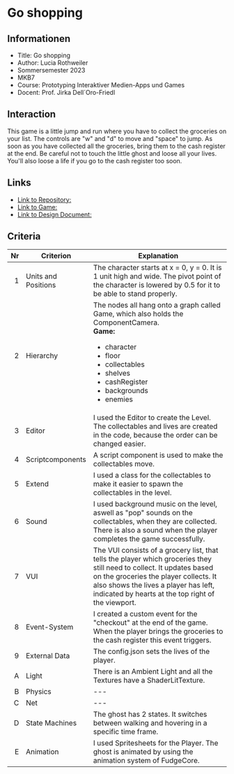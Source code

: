 # Go shopping

## Informationen
* Title: Go shopping
* Author: Lucia Rothweiler 
* Sommersemester 2023
* MKB7
* Course: Prototyping Interaktiver Medien-Apps und Games
* Docent: Prof. Jirka Dell´Oro-Friedl

## Interaction 
This game is a little jump and run where you have to collect the groceries on your list. The controls are "w" and "d" to move and "space" to jump. As soon as you have collected all the groceries, bring them to the cash register at the end. Be careful not to touch the little ghost and loose all your lives. You'll also loose a life if you go to the cash register too soon.


## Links
* [Link to Repository:](https://github.com/LuciaRot/Prima/tree/main/Endabgabe)
* [Link to Game:](https://luciarot.github.io/Prima/Endabgabe/index.html)
* [Link to Design Document:](https://github.com/LuciaRot/Prima/blob/main/Endabgabe/DesignDocumentGoShopping.pdf)

## Criteria

| Nr | Criterion           | Explanation                                                                                                                                     |
|---:|---------------------|-------------------------------------------------------------------------------------------------------------------------------------------------|
|  1 | Units and Positions |The character starts at x = 0, y = 0. It is 1 unit high and wide. The pivot point of the character is lowered by 0.5 for it to be able to stand  properly.                                                             |
|  2 | Hierarchy           | The nodes all hang onto a graph called Game, which also holds the ComponentCamera. <br><b>Game:</b><ul><li>character</li><li>floor</li><li>collectables</li><li>shelves</li><li>cashRegister</li><li>backgrounds</li></li><li>enemies</li></ul>                                                               |
|  3 | Editor              | I used the Editor to create the Level. The collectables and lives are created in the code, because the order can be changed easier.                                                           |
|  4 | Scriptcomponents    | A script component is used to make the collectables move.                                                        |
|  5 | Extend              | I used a class for the collectables to make it easier to spawn the collectables in the level.                       |
|  6 | Sound               | I used background music on the level, aswell as "pop" sounds on the collectables, when they are collected. There is also a sound when the player completes the game successfully.                                            |
|  7 | VUI                 |The VUI consists of a grocery list, that tells the player which groceries they still need to collect. It updates based on the groceries the player collects. It also shows the lives a player has left, indicated by hearts at the top right of the viewport.                                      |
|  8 | Event-System        |I created a custom event for the "checkout" at the end of the game. When the player brings the groceries to the cash register this event triggers.|
|  9 | External Data       | The config.json sets the lives of the player.                      |
|  A | Light               | There is an Ambient Light and all the Textures have a ShaderLitTexture.                                                                      |
|  B | Physics             | ---                                |
|  C | Net                 | ---                                                                                               |
|  D | State Machines      | The ghost has 2 states. It switches between walking and hovering in a specific time frame.                         |
|  E | Animation           | I used Spritesheets for the Player. The ghost is animated by using the animation system of FudgeCore.   
